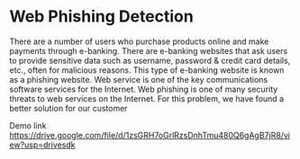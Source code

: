 # Web Phishing Detection
There are a number of users who purchase products online and make payments through e-banking. There are e-banking websites that ask users to provide sensitive data such as username, password & credit card details, etc., often for malicious reasons. This type of e-banking website is known as a phishing website. Web service is one of the key communications software services for the Internet. Web phishing is one of many security threats to web services on the Internet. 
For this problem, we have found a better solution for our customer  


Demo link
https://drive.google.com/file/d/1zsGRH7oGrlRzsDnhTmu480Q6gAgB7jR8/view?usp=drivesdk
